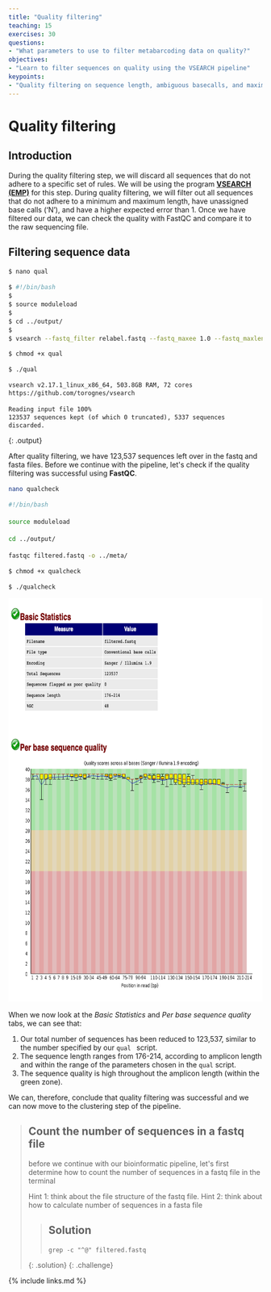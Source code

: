```yaml
---
title: "Quality filtering"
teaching: 15
exercises: 30
questions:
- "What parameters to use to filter metabarcoding data on quality?"
objectives:
- "Learn to filter sequences on quality using the VSEARCH pipeline"
keypoints:
- "Quality filtering on sequence length, ambiguous basecalls, and maximum error rate"
---
```


# Quality filtering

## Introduction

During the quality filtering step, we will discard all sequences that do not adhere to a specific set of rules. We will be using the program <a href="https://www.bioinformatics.babraham.ac.uk/projects/fastqc/" target="_blank" rel="noopener noreferrer"><b>VSEARCH (EMP)</b></a> for this step. During quality filtering, we will filter out all sequences that do not adhere to a minimum and maximum length, have unassigned base calls (‘N’), and have a higher expected error than 1. Once we have filtered our data, we can check the quality with FastQC and compare it to the raw sequencing file.

## Filtering sequence data

```bash
$ nano qual
```

```bash
$ #!/bin/bash
$
$ source moduleload
$
$ cd ../output/
$
$ vsearch --fastq_filter relabel.fastq --fastq_maxee 1.0 --fastq_maxlen 230 --fastq_minlen 150 --fastq_maxns 0 --fastaout filtered.fasta --fastqout filtered.fastq
```

```bash
$ chmod +x qual
```

```bash
$ ./qual
```

```
vsearch v2.17.1_linux_x86_64, 503.8GB RAM, 72 cores
https://github.com/torognes/vsearch

Reading input file 100%  
123537 sequences kept (of which 0 truncated), 5337 sequences discarded.
```
{: .output}

After quality filtering, we have 123,537 sequences left over in the fastq and fasta files. Before we continue with the pipeline, let's check if the quality filtering was successful using **FastQC**.

```bash
nano qualcheck
```

```bash
#!/bin/bash

source moduleload

cd ../output/

fastqc filtered.fastq -o ../meta/
```

```bash
$ chmod +x qualcheck
```

```bash
$ ./qualcheck
```

<center><img src="../fig/filtered-fastqc.png" alt="eDNA figure" width="800" height="800"/></center>

When we now look at the *Basic Statistics* and *Per base sequence quality* tabs, we can see that:

1. Our total number of sequences has been reduced to 123,537, similar to the number specified by our `qual ` script.
2. The sequence length ranges from 176-214, according to amplicon length and within the range of the parameters chosen in the `qual` script.
3. The sequence quality is high throughout the amplicon length (within the green zone).

We can, therefore, conclude that quality filtering was successful and we can now move to the clustering step of the pipeline.

> ## Count the number of sequences in a fastq file
> before we continue with our bioinformatic pipeline, let's first determine how to count the number of sequences in a fastq file in the terminal
>
> Hint 1: think about the file structure of the fastq file.
> Hint 2: think about how to calculate number of sequences in a fasta file
> 
>> ## Solution
>> ~~~
>> grep -c "^@" filtered.fastq
>> ~~~
> {: .solution}
{: .challenge}

{% include links.md %}
